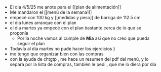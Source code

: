 - El dia 4/5/25 me anote para el [[plan de alimentación]]
- Me mandaron el [[menú de la semana1]]
- empecé con 100 kg y [[medidas y peso]] de barriga de 112.5 cm
- el dia lunes arranque con el plan 
- el dia martes ya empecé con el plan bastante cerca de lo que se proponía 
	- Por la noche vamos al cumple de **Mia** así que no creo que pueda seguir el plan 
- Todavía al dia martes no pude hacer los ejercicios }
- me tengo que organizar bien con las compras 
- con la ayuda de chtgtp , me hace un resumen del pdf del menú, y lo separa por la lista de compras, también le pedí , que me  lo diera por dia 